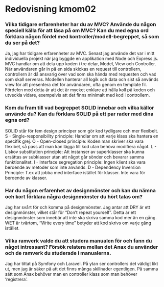 ---
---
Redovisning kmom02
=========================

### Vilka tidigare erfarenheter har du av MVC? Använde du någon speciell källa för att läsa på om MVC? Kan du med egna ord förklara någon fördel med kontroller/modell-begreppet, så som du ser på det?
Ja, jag har tidigare erfarenheter av MVC. Senast jag använde det var i mitt individuella projekt när jag byggde en applikation med Node och Express.js. MVC handlar om att dela upp koden i tre delar, Model, View och Controller. När användaren går in på en sida skickas en request till controllern, controllern är då ansvarig över vad som ska hända med requesten och vad som skall serveras. Modellen hanterar all logik och data och sist så används view för att presentera det för användaren, ofta genom en template fil. Fördelen med detta är att det är mycket enklare att hålla koll på koden och utveckla vidare, exempelvis att det finns minimalt med kod i controllern. 

### Kom du fram till vad begreppet SOLID innebar och vilka källor använde du? Kan du förklara SOLID på ett par rader med dina egna ord?
SOLID står för fem design principer som gör kod tydligare och mer flexibelt.
S - Single-responsibility principle: Handlar om att varje klass ska hantera en specifik grej.
O - Open-closed principle: Koden man skriver ska vara flexibel, så pass att man kan lägga till kod utan behöva modifiera något.
L - Liskov substitution principle: Att instanser av superklasser ska kunna ersättas av subklasser utan att något går sönder och bevarar samma funktionalitet.
I - Interface segregation principle: Ingen klient ska vara beroende av metoder som inte används.
D - Dependency Inversion Principle: T.ex att jobba med interface istället för klasser. Inte vara för beroende av klasser.

### Har du någon erfarenhet av designmönster och kan du nämna och kort förklara några designmönster du hört talas om?
Jag har svårt för och komma på designmönster. Jag antar att DRY är ett designmönster, vilket står för “Don’t repeat yourself”. Detta är ett designmönster som innebär att inte ska skriva samma kod mer än en gång. WET är tvärtom, “Write every time” betyder att kod skrivs om varje gång istället.

### Vilka ramverk valde du att studera manualen för och fann du något intressant? Försök relatera mellan det Anax du använder och de ramverk du studerade i manualerna.
Jag har tittat på Symfony och Laravel. På ytan ser controllers det väldigt likt ut, men jag är säker på att det finns många skillnader egentligen. På samma sätt som Anax behöver man en controller klass som man behöver ‘registrera’.
